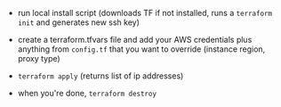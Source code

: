   - run local install script (downloads TF if not installed, runs a `terraform init` and generates new ssh key)

  - create a terraform.tfvars file and add your AWS credentials plus anything from `config.tf` that you want to override (instance region, proxy type)

  - `terraform apply` (returns list of ip addresses)

  - when you're done, `terraform destroy`
